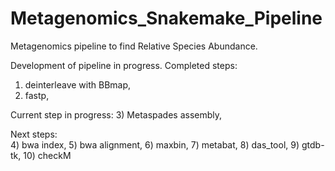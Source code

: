 # Metagenomics_Snakemake_Pipeline
Metagenomics pipeline to find Relative Species Abundance. 
  
  
Development of pipeline in progress. 
Completed steps:
1) deinterleave with BBmap, 
2) fastp,  
  
Current step in progress: 
3) Metaspades assembly,  

Next steps:  
4) bwa index, 
5) bwa alignment, 
6) maxbin, 
7) metabat, 
8) das_tool, 
9) gtdb-tk, 
10) checkM

  
